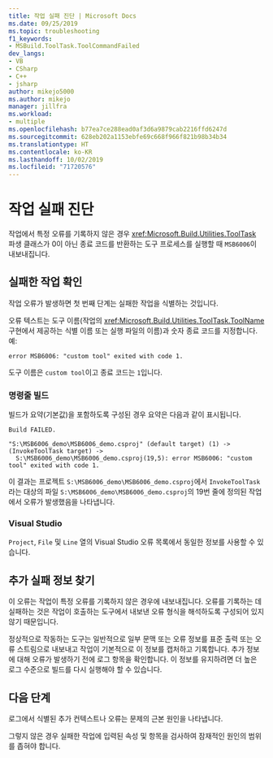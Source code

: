 ```yaml
---
title: 작업 실패 진단 | Microsoft Docs
ms.date: 09/25/2019
ms.topic: troubleshooting
f1_keywords:
- MSBuild.ToolTask.ToolCommandFailed
dev_langs:
- VB
- CSharp
- C++
- jsharp
author: mikejo5000
ms.author: mikejo
manager: jillfra
ms.workload:
- multiple
ms.openlocfilehash: b77ea7ce288ead0af3d6a9879cab2216ffd6247d
ms.sourcegitcommit: 628eb202a1153ebfe69c668f966f821b98b34b34
ms.translationtype: HT
ms.contentlocale: ko-KR
ms.lasthandoff: 10/02/2019
ms.locfileid: "71720576"
---
```

# <a name="diagnosing-task-failures"></a>작업 실패 진단

작업에서 특정 오류를 기록하지 않은 경우 <xref:Microsoft.Build.Utilities.ToolTask> 파생 클래스가 0이 아닌 종료 코드를 반환하는 도구 프로세스를 실행할 때 `MSB6006`이 내보내집니다.

## <a name="identifying-the-failing-task"></a>실패한 작업 확인

작업 오류가 발생하면 첫 번째 단계는 실패한 작업을 식별하는 것입니다.

오류 텍스트는 도구 이름(작업의 <xref:Microsoft.Build.Utilities.ToolTask.ToolName> 구현에서 제공하는 식별 이름 또는 실행 파일의 이름)과 숫자 종료 코드를 지정합니다. 예:

```text
error MSB6006: "custom tool" exited with code 1.
```

도구 이름은 `custom tool`이고 종료 코드는 `1`입니다.

### <a name="command-line-builds"></a>명령줄 빌드

빌드가 요약(기본값)을 포함하도록 구성된 경우 요약은 다음과 같이 표시됩니다.

```text
Build FAILED.

"S:\MSB6006_demo\MSB6006_demo.csproj" (default target) (1) ->
(InvokeToolTask target) ->
  S:\MSB6006_demo\MSB6006_demo.csproj(19,5): error MSB6006: "custom tool" exited with code 1.
```

이 결과는 프로젝트 `S:\MSB6006_demo\MSB6006_demo.csproj`에서 `InvokeToolTask`라는 대상의 파일 `S:\MSB6006_demo\MSB6006_demo.csproj`의 19번 줄에 정의된 작업에서 오류가 발생했음을 나타냅니다.

### <a name="in-visual-studio"></a>Visual Studio

`Project`, `File` 및 `Line` 열의 Visual Studio 오류 목록에서 동일한 정보를 사용할 수 있습니다.

## <a name="finding-more-failure-information"></a>추가 실패 정보 찾기

이 오류는 작업이 특정 오류를 기록하지 않은 경우에 내보내집니다. 오류를 기록하는 데 실패하는 것은 작업이 호출하는 도구에서 내보낸 오류 형식을 해석하도록 구성되어 있지 않기 때문입니다.

정상적으로 작동하는 도구는 일반적으로 일부 문맥 또는 오류 정보를 표준 출력 또는 오류 스트림으로 내보내고 작업이 기본적으로 이 정보를 캡처하고 기록합니다. 추가 정보에 대해 오류가 발생하기 전에 로그 항목을 확인합니다. 이 정보를 유지하려면 더 높은 로그 수준으로 빌드를 다시 실행해야 할 수 있습니다.

## <a name="next-steps"></a>다음 단계

로그에서 식별된 추가 컨텍스트나 오류는 문제의 근본 원인을 나타냅니다.

그렇지 않은 경우 실패한 작업에 입력된 속성 및 항목을 검사하여 잠재적인 원인의 범위를 좁혀야 합니다.
